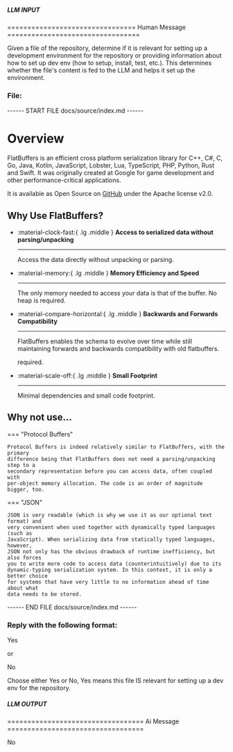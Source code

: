 ##### LLM INPUT #####
================================ Human Message =================================

Given a file of the repository, determine if it is relevant for setting up a development environment for the repository or providing information about how to set up dev env (how to setup, install, test, etc.). This determines whether the file's content is fed to the LLM and helps it set up the environment.

### File:
------ START FILE docs/source/index.md ------
# Overview

FlatBuffers is an efficient cross platform serialization library for C++, C#, C,
Go, Java, Kotlin, JavaScript, Lobster, Lua, TypeScript, PHP, Python, Rust and
Swift. It was originally created at Google for game development and other
performance-critical applications.

It is available as Open Source on
[GitHub](https://github.com/google/flatbuffers) under the Apache license v2.0.

## Why Use FlatBuffers?

<div class="grid cards" markdown>

- :material-clock-fast:{ .lg .middle } **Access to serialized data without
  parsing/unpacking**

    ---
    Access the data directly without unpacking or parsing.

- :material-memory:{ .lg .middle } **Memory Efficiency and Speed**

    ---
    The only memory needed to access your data is that of the buffer.
  No heap is required.

- :material-compare-horizontal:{ .lg .middle } **Backwards and Forwards
  Compatibility**

    ---
    FlatBuffers enables the schema to evolve over time while still maintaining
  forwards and backwards compatibility with old flatbuffers.

  required.

- :material-scale-off:{ .lg .middle } **Small Footprint**

    ---
    Minimal dependencies and small code footprint.

</div>

## Why not use...

=== "Protocol Buffers"

    Protocol Buffers is indeed relatively similar to FlatBuffers, with the primary
    difference being that FlatBuffers does not need a parsing/unpacking step to a
    secondary representation before you can access data, often coupled with
    per-object memory allocation. The code is an order of magnitude bigger, too.

=== "JSON"

    JSON is very readable (which is why we use it as our optional text format) and
    very convenient when used together with dynamically typed languages (such as
    JavaScript). When serializing data from statically typed languages, however,
    JSON not only has the obvious drawback of runtime inefficiency, but also forces
    you to write more code to access data (counterintuitively) due to its
    dynamic-typing serialization system. In this context, it is only a better choice
    for systems that have very little to no information ahead of time about what
    data needs to be stored.

------ END FILE docs/source/index.md ------

### Reply with the following format:

<rel>Yes</rel>

or

<rel>No</rel>

Choose either Yes or No, Yes means this file IS relevant for setting up a dev env for the repository.

##### LLM OUTPUT #####
================================== Ai Message ==================================

<rel>No</rel>